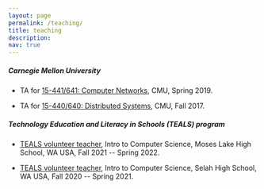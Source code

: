 ```yaml
---
layout: page
permalink: /teaching/
title: teaching
description: 
nav: true
---
```


##### Carnegie Mellon University
* TA for <a href="https://computer-networks.github.io/sp19/">15-441/641: Computer Networks</a>, CMU,
  Spring 2019.

* TA for <a href="http://www.cs.cmu.edu/~15-440/">15-440/640: Distributed Systems</a>, CMU, Fall 2017.

##### Technology Education and Literacy in Schools (TEALS) program
* <a href="https://www.microsoft.com/en-us/teals">TEALS volunteer teacher</a>,
  Intro to Computer Science, Moses Lake High School, WA USA, Fall 2021 -- Spring 2022.

* <a href="https://www.microsoft.com/en-us/teals">TEALS volunteer teacher</a>,
  Intro to Computer Science, Selah High School, WA USA, Fall 2020 -- Spring 2021.

